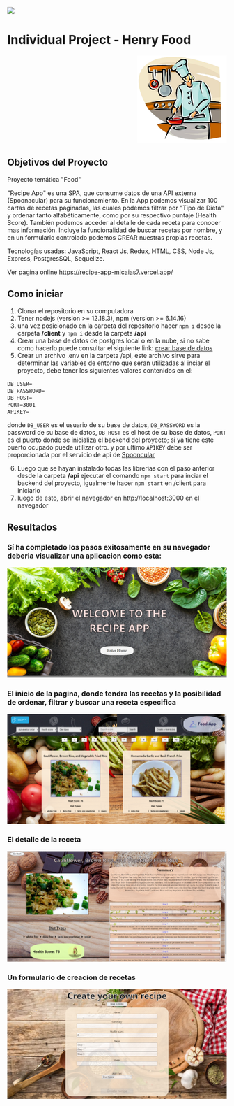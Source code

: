 <p align='left'>
    <img src='https://static.wixstatic.com/media/85087f_0d84cbeaeb824fca8f7ff18d7c9eaafd~mv2.png/v1/fill/w_160,h_30,al_c,q_85,usm_0.66_1.00_0.01/Logo_completo_Color_1PNG.webp' />
</p>

# Individual Project - Henry Food

<p align="right">
  <img height="200" src="./cooking.png" />
</p>

## Objetivos del Proyecto

Proyecto temática "Food"

"Recipe App" es una SPA, que consume datos de una API externa (Spoonacular) para su funcionamiento.
En la App podemos visualizar 100 cartas de recetas paginadas, las cuales podemos filtrar por "Tipo de Dieta" y ordenar tanto alfabéticamente, como por su respectivo puntaje (Health Score). También podemos acceder al detalle de cada receta para conocer mas información.
Incluye la funcionalidad de buscar recetas por nombre, y en un formulario controlado podemos CREAR nuestras propias recetas.

Tecnologías usadas:
JavaScript, React Js, Redux, HTML, CSS, Node Js, Express, PostgresSQL, Sequelize.

Ver pagina online https://recipe-app-micaias7.vercel.app/


## Como iniciar
1. Clonar el repositorio en su computadora
2. Tener nodejs (version >= 12.18.3), npm (version >= 6.14.16)
3. una vez posicionado en la carpeta del repositorio hacer `npm i` desde la carpeta **/client** y `npm i` desde la carpeta **/api**
4. Crear una base de datos de postgres local o en la nube, si no sabe como hacerlo puede consultar el siguiente link: [crear base de datos](http://postgresql-dbms.blogspot.com/p/crear-una-base-de-datos-en-postgres-sql.html)
5. Crear un archivo .env en la carpeta /api, este archivo sirve para determinar las variables de entorno que seran utilizadas al inciar el proyecto,
debe tener los siguientes valores contenidos en el:
~~~
DB_USER=
DB_PASSWORD=
DB_HOST=
PORT=3001
APIKEY=
~~~
donde ``DB_USER`` es el usuario de su base de datos, ``DB_PASSWORD`` es la password de su base de datos, ``DB_HOST`` es el host de su base de datos,
``PORT`` es el puerto donde se inicializa el backend del proyecto; si ya tiene este puerto ocupado puede utilizar otro. y por ultimo ``APIKEY`` debe ser proporcionada por el servicio de api de [Spooncular](https://spoonacular.com/food-api)

6. Luego que se hayan instalado todas las librerias con el paso anterior desde la carpeta **/api** ejecutar el comando `npm start` para inciar el backend del proyecto, igualmente hacer ``npm start`` en /client  para iniciarlo
7. luego de esto, abrir el navegador en http://localhost:3000 en el navegador

## Resultados 
### **Sí ha completado los pasos exitosamente en su navegador deberia visualizar una aplicacion como esta:**

<img src="./imagenes/Landing.png" alt= "Landing"/>

### **El inicio de la pagina, donde tendra las recetas y la posibilidad de ordenar, filtrar y buscar una receta especifica**
<img src="./imagenes/Home.png" alt= "Home"/>

### **El detalle de la receta**
<img src="./imagenes/Detail.png" alt= "Detail"/>

### **Un formulario de creacion de recetas**
<img src="./imagenes/Creation.png" alt= "Creation"/>
